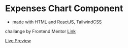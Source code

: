 # Expenses Chart Component

- made with HTML and ReactJS, TailwindCSS

challange by Frontend Mentor [Link](https://www.frontendmentor.io/challenges/expenses-chart-component-e7yJBUdjwt)

[Live Preview](https://chart-component-qbq9.vercel.app/)
